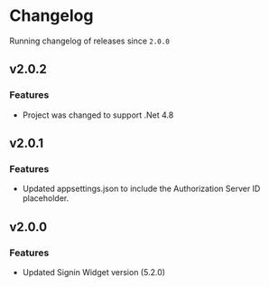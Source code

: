 # Changelog
Running changelog of releases since `2.0.0`

## v2.0.2

### Features

- Project was changed to support .Net 4.8

## v2.0.1

### Features

- Updated appsettings.json to include the Authorization Server ID placeholder.

## v2.0.0

### Features

- Updated Signin Widget version (5.2.0)

